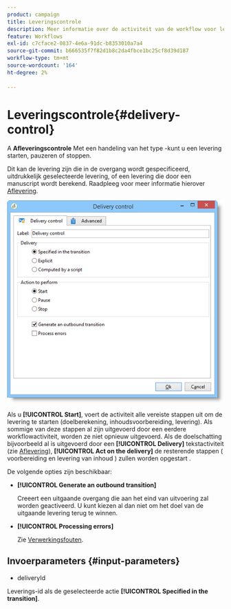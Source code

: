 ```yaml
---
product: campaign
title: Leveringscontrole
description: Meer informatie over de activiteit van de workflow voor leveringsbeheer
feature: Workflows
exl-id: c7cface2-0837-4e6a-91dc-b8353010a7a4
source-git-commit: b666535f7f82d1b8c2da4fbce1bc25cf8d39d187
workflow-type: tm+mt
source-wordcount: '164'
ht-degree: 2%

---
```


# Leveringscontrole{#delivery-control}



A **Afleveringscontrole** Met een handeling van het type -kunt u een levering starten, pauzeren of stoppen.

Dit kan de levering zijn die in de overgang wordt gespecificeerd, uitdrukkelijk geselecteerde levering, of een levering die door een manuscript wordt berekend. Raadpleeg voor meer informatie hierover [Aflevering](delivery.md).

![](assets/edit_diffusion_act.png)

Als u **[!UICONTROL Start]**, voert de activiteit alle vereiste stappen uit om de levering te starten (doelberekening, inhoudsvoorbereiding, levering). Als sommige van deze stappen al zijn uitgevoerd door een eerdere workflowactiviteit, worden ze niet opnieuw uitgevoerd. Als de doelschatting bijvoorbeeld al is uitgevoerd door een **[!UICONTROL Delivery]** tekstactiviteit (zie [Aflevering](delivery.md)), **[!UICONTROL Act on the delivery]** de resterende stappen ( voorbereiding en levering van inhoud ) zullen worden opgestart .

De volgende opties zijn beschikbaar:

* **[!UICONTROL Generate an outbound transition]**

  Creeert een uitgaande overgang die aan het eind van uitvoering zal worden geactiveerd. U kunt kiezen al dan niet om het doel van de uitgaande levering terug te winnen.

* **[!UICONTROL Processing errors]**

  Zie [Verwerkingsfouten](monitoring-workflow-execution.md#processing-errors).

## Invoerparameters {#input-parameters}

* deliveryId

Leverings-id als de geselecteerde actie **[!UICONTROL Specified in the transition]**.
